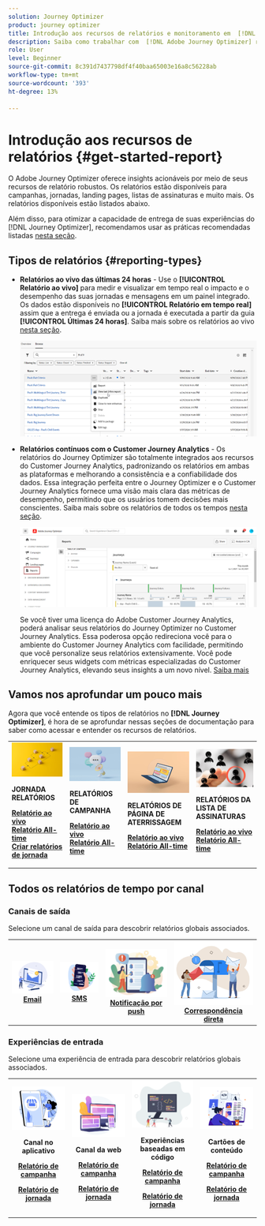 ```yaml
---
solution: Journey Optimizer
product: journey optimizer
title: Introdução aos recursos de relatórios e monitoramento em  [!DNL Adobe Journey Optimizer]
description: Saiba como trabalhar com  [!DNL Adobe Journey Optimizer] recursos de relatórios e monitoramento.
role: User
level: Beginner
source-git-commit: 8c391d7437798df4f40baa65003e16a8c56228ab
workflow-type: tm+mt
source-wordcount: '393'
ht-degree: 13%

---
```


# Introdução aos recursos de relatórios {#get-started-report}

O Adobe Journey Optimizer oferece insights acionáveis por meio de seus recursos de relatório robustos. Os relatórios estão disponíveis para campanhas, jornadas, landing pages, listas de assinaturas e muito mais. Os relatórios disponíveis estão listados abaixo.

Além disso, para otimizar a capacidade de entrega de suas experiências do [!DNL Journey Optimizer], recomendamos usar as práticas recomendadas listadas [nesta seção](deliverability.md).


## Tipos de relatórios {#reporting-types}

* **Relatórios ao vivo das últimas 24 horas** - Use o **[!UICONTROL Relatório ao vivo]** para medir e visualizar em tempo real o impacto e o desempenho das suas jornadas e mensagens em um painel integrado. Os dados estão disponíveis no **[!UICONTROL Relatório em tempo real]** assim que a entrega é enviada ou a jornada é executada a partir da guia **[!UICONTROL Últimas 24 horas]**. Saiba mais sobre os relatórios ao vivo [nesta seção](live-report.md).

  ![](assets/report_journey.png)


* **Relatórios contínuos com o Customer Journey Analytics** - Os relatórios do Journey Optimizer são totalmente integrados aos recursos do Customer Journey Analytics, padronizando os relatórios em ambas as plataformas e melhorando a consistência e a confiabilidade dos dados. Essa integração perfeita entre o Journey Optimizer e o Customer Journey Analytics fornece uma visão mais clara das métricas de desempenho, permitindo que os usuários tomem decisões mais conscientes. Saiba mais sobre os relatórios de todos os tempos [nesta seção](report-gs-cja.md).

  ![](assets/gs-cja-report-1.png)

  Se você tiver uma licença do Adobe Customer Journey Analytics, poderá analisar seus relatórios do Journey Optimizer no Customer Journey Analytics. Essa poderosa opção redireciona você para o ambiente do Customer Journey Analytics com facilidade, permitindo que você personalize seus relatórios extensivamente. Você pode enriquecer seus widgets com métricas especializadas do Customer Journey Analytics, elevando seus insights a um novo nível. [Saiba mais](report-cja-manage.md)


## Vamos nos aprofundar um pouco mais

Agora que você entende os tipos de relatórios no **[!DNL Journey Optimizer]**, é hora de se aprofundar nessas seções de documentação para saber como acessar e entender os recursos de relatórios.


<table style="table-layout:fixed"><tr style="border: 0;">
<td>
<img alt="Relatórios de jornada" src="../assets/do-not-localize/start-journey.jpeg">
<div>
<p><strong>JORNADA RELATÓRIOS</strong></p>
</div>
<div>
<a href="journey-live-report.md"><strong>Relatório ao vivo</strong></a>
</div>
<div>
<a href="journey-global-report-cja.md"><strong>Relatório All-time</strong></a>
</div>
<div>
<a href="sharing-overview.md"><strong>Criar relatórios de jornada</strong></a>
</div>
<p>
<p>
</td>
<td>
<img alt="Relatórios de campanha" src="../assets/do-not-localize/start-campaign.jpeg">
<div>
<p><strong>RELATÓRIOS DE CAMPANHA</strong></p>
</div>
<div>
<a href="campaign-live-report.md"><strong>Relatório ao vivo</strong></a>
</div>
<div>
<a href="campaign-global-report-cja.md"><strong>Relatório All-time</strong></a>
</div>
<p>
<p>
</td>
<td>
<img alt="Relatórios de landing page" src="../assets/do-not-localize/start-interface.jpeg">
<div>
<p><strong>RELATÓRIOS DE PÁGINA DE ATERRISSAGEM</strong></p>
</div>
<div>
<a href="lp-report-live.md"><strong>Relatório ao vivo</strong></a>
</div>
<div>
<a href="lp-report-global-cja.md"><strong>Relatório All-time</strong></a>
</div>
<p>
<p>
</td>
<td>
<img alt="Relatórios da lista de assinaturas" src="../assets/do-not-localize/role.jpg">
<div>
<p><strong>RELATÓRIOS DA LISTA DE ASSINATURAS</strong></p>
</div>
<div>
<a href="subscription-report-live.md"><strong>Relatório ao vivo</strong></a>
</div>
<div>
<a href="subscription-report-global-cja.md"><strong>Relatório All-time</strong></a>
</div>
<p>
<p>
</td>
</tr></table>

## Todos os relatórios de tempo por canal

### Canais de saída

Selecione um canal de saída para descobrir relatórios globais associados.

<table style="table-layout:fixed"><tr style="border: 0;">
<td><a href="campaign-global-report-cja-email.md"><img alt="email" src="../channels/assets/do-not-localize/email.png"></a>
<div align="center"><a href="campaign-global-report-cja-email.md"><strong>Email</strong></a></div></td>
<td><a href="campaign-global-report-cja-sms.md"><img alt="SMS" src="../channels/assets/do-not-localize/sms.png"></a>
<div align="center"><a href="campaign-global-report-cja-sms.md"><strong>SMS</strong></a></div></td>
<td><a href="campaign-global-report-cja-push.md"><img alt="push" src="../channels/assets/do-not-localize/push.png"></a>
<div align="center"><a href="campaign-global-report-cja-push.md"><strong>Notificação por push</strong></a></div></td>
<td><a href="campaign-global-report-cja-direct.md"><img alt="Correspondência direta" src="../channels/assets/do-not-localize/direct-mail.jpg"></a>
<div align="center"><a href="campaign-global-report-cja-direct.md"><strong>Correspondência direta</strong></a></div></td>
</tr></table>

### Experiências de entrada

Selecione uma experiência de entrada para descobrir relatórios globais associados.

<table style="table-layout:fixed"><tr style="border: 0;">
<td><a href="campaign-global-report-cja-inapp.md"><img alt="No aplicativo" src="../channels/assets/do-not-localize/inapp.jpg"></a>
<div align="center"><p><strong>Canal no aplicativo</strong></p><p><a href="campaign-global-report-cja-inapp.md"><strong>Relatório de campanha</strong></a></p><p><a href="journey-global-report-cja-inapp.md"><strong>Relatório de jornada</strong></a></p></div></td>
<td><p><a href="campaign-global-report-cja-web.md"><img alt="Web" src="../channels/assets/do-not-localize/web.jpg"></a></p>
<div align="center"><p><strong>Canal da web</strong></p><p><a href="campaign-global-report-cja-web.md"><strong>Relatório de campanha</strong></a></p><p><a href="journey-global-report-cja-web.md"><strong>Relatório de jornada</strong></a></p></div></td>
<td><a href="campaign-global-report-cja-code.md"><img alt="Experiência baseada em código" src="../channels/assets/do-not-localize/code.png"></a>
<div align="center"><p><strong>Experiências baseadas em código</strong></p><p><a href="campaign-global-report-cja-code.md"><strong>Relatório de campanha</strong></a></p><p><a href="campaign-global-report-cja-code.md"><strong>Relatório de jornada</strong></a></p></div></td>
<td><a href="journey-global-report-cja-code.md"><img alt="Cartões de conteúdo" src="../channels/assets/do-not-localize/cards.png"></a>
<div align="center"><p><strong>Cartões de conteúdo</strong></p><p><a href="campaign-global-report-cja-content.md"><strong>Relatório de campanha</strong></a></p><p><a href="journey-global-report-cja-content.md"><strong>Relatório de jornada</strong></a></p></div></td>
</tr></table>
